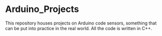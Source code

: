 # Arduino_Projects
This repository houses projects on Arduino code sensors, something that can be put into practice in the real world. All the code is written in C++.
